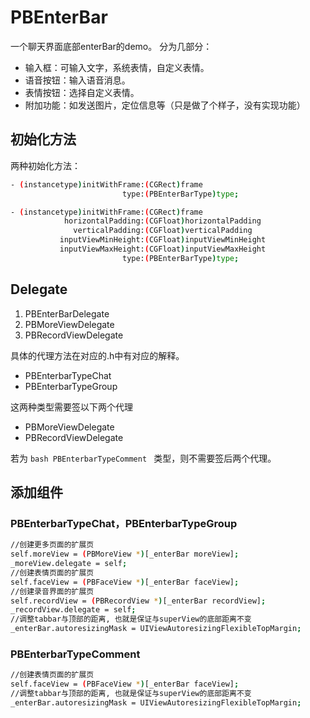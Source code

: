 # PBEnterBar
一个聊天界面底部enterBar的demo。
分为几部分：
- 输入框：可输入文字，系统表情，自定义表情。
- 语音按钮：输入语音消息。
- 表情按钮：选择自定义表情。
- 附加功能：如发送图片，定位信息等（只是做了个样子，没有实现功能）

## 初始化方法

两种初始化方法：

```bash
- (instancetype)initWithFrame:(CGRect)frame
                         type:(PBEnterBarType)type;
```
```bash
- (instancetype)initWithFrame:(CGRect)frame
            horizontalPadding:(CGFloat)horizontalPadding
              verticalPadding:(CGFloat)verticalPadding
           inputViewMinHeight:(CGFloat)inputViewMinHeight
           inputViewMaxHeight:(CGFloat)inputViewMaxHeight
                         type:(PBEnterBarType)type;
```

## Delegate

1. PBEnterBarDelegate
2. PBMoreViewDelegate
3. PBRecordViewDelegate

具体的代理方法在对应的.h中有对应的解释。

- PBEnterbarTypeChat
- PBEnterbarTypeGroup

这两种类型需要签以下两个代理

- PBMoreViewDelegate
- PBRecordViewDelegate

若为 ```bash PBEnterbarTypeComment ``` 类型，则不需要签后两个代理。

## 添加组件

### PBEnterbarTypeChat，PBEnterbarTypeGroup

```bash
//创建更多页面的扩展页
self.moreView = (PBMoreView *)[_enterBar moreView];
_moreView.delegate = self;
//创建表情页面的扩展页
self.faceView = (PBFaceView *)[_enterBar faceView];
//创建录音界面的扩展页
self.recordView = (PBRecordView *)[_enterBar recordView];
_recordView.delegate = self;
//调整tabbar与顶部的距离, 也就是保证与superView的底部距离不变
_enterBar.autoresizingMask = UIViewAutoresizingFlexibleTopMargin;
```

### PBEnterbarTypeComment
```bash
//创建表情页面的扩展页
self.faceView = (PBFaceView *)[_enterBar faceView];
//调整tabbar与顶部的距离, 也就是保证与superView的底部距离不变
_enterBar.autoresizingMask = UIViewAutoresizingFlexibleTopMargin;
```
